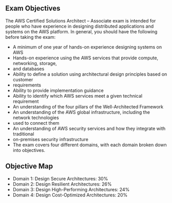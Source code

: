 ## Exam Objectives
The AWS Certified Solutions Architect – Associate exam is intended for people who have experience in designing distributed applications and systems on the AWS platform. In general, you should have the following before taking the exam:
- A minimum of one year of hands-­on experience designing systems on AWS
- Hands-­on experience using the AWS services that provide compute, networking, storage,
- and databases
- Ability to define a solution using architectural design principles based on customer
- requirements
- Ability to provide implementation guidance
- Ability to identify which AWS services meet a given technical requirement
- An understanding of the four pillars of the Well-­Architected Framework
- An understanding of the AWS global infrastructure, including the network technologies
- used to connect them
- An understanding of AWS security services and how they integrate with traditional
- on-­premises security infrastructure
- The exam covers four different domains, with each domain broken down into objectives.

## Objective Map
- Domain 1: Design Secure Architectures: 30%
- Domain 2: Design Resilient Architectures: 26%
- Domain 3: Design High-­Performing Architectures: 24%
- Domain 4: Design Cost-­Optimized Architectures: 20%